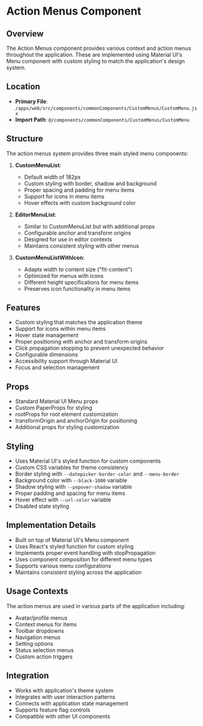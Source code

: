 # Action Menus Component

## Overview
The Action Menus component provides various context and action menus throughout the application. These are implemented using Material UI's Menu component with custom styling to match the application's design system.

## Location
- **Primary File**: `/apps/web/src/components/commonComponents/CustomMenus/CustomMenu.jsx`
- **Import Path**: `@/components/commonComponents/CustomMenus/CustomMenu`

## Structure
The action menus system provides three main styled menu components:

1. **CustomMenuList**:
   - Default width of 182px
   - Custom styling with border, shadow and background
   - Proper spacing and padding for menu items
   - Support for icons in menu items
   - Hover effects with custom background color

2. **EditorMenuList**:
   - Similar to CustomMenuList but with additional props
   - Configurable anchor and transform origins
   - Designed for use in editor contexts
   - Maintains consistent styling with other menus

3. **CustomMenuListWithIcon**:
   - Adapts width to content size ("fit-content")
   - Optimized for menus with icons
   - Different height specifications for menu items
   - Preserves icon functionality in menu items

## Features
- Custom styling that matches the application theme
- Support for icons within menu items
- Hover state management
- Proper positioning with anchor and transform origins
- Click propagation stopping to prevent unexpected behavior
- Configurable dimensions
- Accessibility support through Material UI
- Focus and selection management

## Props
- Standard Material UI Menu props
- Custom PaperProps for styling
- rootProps for root element customization
- transformOrigin and anchorOrigin for positioning
- Additional props for styling customization

## Styling
- Uses Material UI's styled function for custom components
- Custom CSS variables for theme consistency
- Border styling with `--datepicker-border-color` and `--menu-border`
- Background color with `--black-1000` variable
- Shadow styling with `--popover-shadow` variable
- Proper padding and spacing for menu items
- Hover effect with `--url-color` variable
- Disabled state styling

## Implementation Details
- Built on top of Material UI's Menu component
- Uses React's styled function for custom styling
- Implements proper event handling with stopPropagation
- Uses component composition for different menu types
- Supports various menu configurations
- Maintains consistent styling across the application

## Usage Contexts
The action menus are used in various parts of the application including:
- Avatar/profile menus
- Context menus for items
- Toolbar dropdowns
- Navigation menus
- Setting options
- Status selection menus
- Custom action triggers

## Integration
- Works with application's theme system
- Integrates with user interaction patterns
- Connects with application state management
- Supports feature flag controls
- Compatible with other UI components
